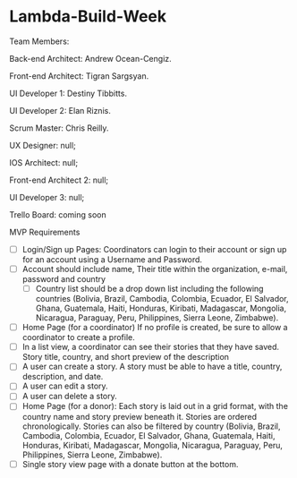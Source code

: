 # Lambda-Build-Week

Team Members:

Back-end Architect: Andrew Ocean-Cengiz.

Front-end Architect: Tigran Sargsyan.

UI Developer 1: Destiny Tibbitts.

UI Developer 2: Elan Riznis.

Scrum Master: Chris Reilly.

UX Designer:  null;

IOS Architect: null;

Front-end Architect 2: null; 

UI Developer 3: null;

Trello Board: coming soon

MVP Requirements

- [ ] Login/Sign up Pages: Coordinators can login to their account or sign up for an account using a Username and Password. 
- [ ] Account should include name, Their title within the organization, e-mail, password and country 
  - [ ] Country list should be a drop down list including the following countries (Bolivia, Brazil, Cambodia, Colombia, Ecuador, El               Salvador, Ghana, Guatemala, Haiti, Honduras, Kiribati, Madagascar, Mongolia, Nicaragua, Paraguay, Peru, Philippines, Sierra Leone,         Zimbabwe).

- [ ] Home Page (for a coordinator) If no profile is created, be sure to allow a coordinator to create a profile.  
- [ ] In a list view, a coordinator can see their stories that they have saved. Story title, country, and short preview of the description
- [ ] A user can create a story. A story must be able to have a title, country, description, and date.
- [ ] A user can edit a story.
- [ ] A user can delete a story.
- [ ] Home Page (for a donor): Each story is laid out in a grid format, with the country name and story preview beneath it. Stories are ordered chronologically. Stories can also be filtered by country (Bolivia, Brazil, Cambodia, Colombia, Ecuador, El Salvador, Ghana, Guatemala, Haiti, Honduras, Kiribati, Madagascar, Mongolia, Nicaragua, Paraguay, Peru, Philippines, Sierra Leone, Zimbabwe).
- [ ] Single story view page with a donate button at the bottom.
